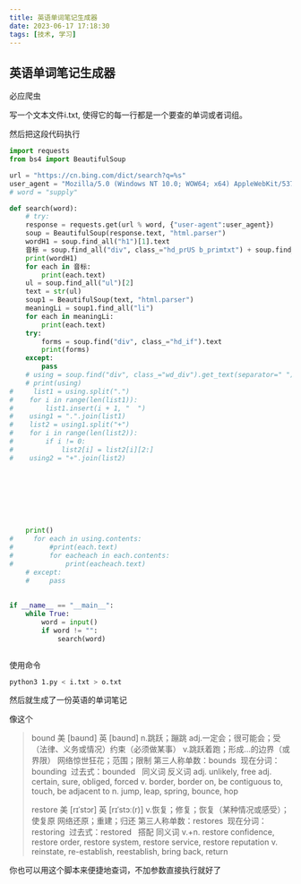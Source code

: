 ```yaml
---
title: 英语单词笔记生成器
date: 2023-06-17 17:18:30
tags: [技术, 学习]
---
```


## 英语单词笔记生成器

必应爬虫

写一个文本文件i.txt, 使得它的每一行都是一个要查的单词或者词组。


然后把这段代码执行

```python
import requests
from bs4 import BeautifulSoup

url = "https://cn.bing.com/dict/search?q=%s"
user_agent = "Mozilla/5.0 (Windows NT 10.0; WOW64; x64) AppleWebKit/537.36 (KHTML, like Gecko) Chrome/113.0.5666.197 Safari/537.36"
# word = "supply"

def search(word):
    # try:
    response = requests.get(url % word, {"user-agent":user_agent})
    soup = BeautifulSoup(response.text, "html.parser")
    wordH1 = soup.find_all("h1")[1].text
    音标 = soup.find_all("div", class_="hd_prUS b_primtxt") + soup.find_all("div", class_="hd_pr b_primtxt")
    print(wordH1)
    for each in 音标:
        print(each.text)
    ul = soup.find_all("ul")[2]
    text = str(ul)
    soup1 = BeautifulSoup(text, "html.parser")
    meaningLi = soup1.find_all("li")
    for each in meaningLi:
        print(each.text)
    try:
        forms = soup.find("div", class_="hd_if").text
        print(forms)
    except:
        pass
    # using = soup.find("div", class_="wd_div").get_text(separator=" ").replace(" ,", ",")
    # print(using)
#     list1 = using.split(".")
#    for i in range(len(list1)):
#        list1.insert(i + 1, "  ")
#    using1 = ".".join(list1)
#    list2 = using1.split("+")
#    for i in range(len(list2)):
#        if i != 0:
#            list2[i] = list2[i][2:]
#    using2 = "+".join(list2)



        
        

        

    print()
#     for each in using.contents:
#         #print(each.text)
#         for eacheach in each.contents:
#             print(eacheach.text)
    # except:
    #     pass
    
    
if __name__ == "__main__":
    while True:
        word = input()
        if word != "":
            search(word)



```

使用命令

```bash
python3 1.py < i.txt > o.txt
```

然后就生成了一份英语的单词笔记

像这个


> bound
> 美 [baʊnd] 
> 英 [baʊnd] 
> n.跳跃；蹦跳
> adj.一定会；很可能会；受（法律、义务或情况）约束（必须做某事）
> v.跳跃着跑；形成…的边界（或界限）
> 网络惊世狂花；范围；限制
> 第三人称单数：bounds  现在分词：bounding  过去式：bounded  
> 同义词 反义词 adj. unlikely, free adj. certain, sure, obliged, forced v. border, border on, be contiguous to, touch, be adjacent to n. jump, leap, spring, bounce, hop
> 
> restore
> 美 [rɪˈstɔr] 
> 英 [rɪˈstɔː(r)] 
> v.恢复；修复；恢复（某种情况或感受）；使复原
> 网络还原；重建；归还
> 第三人称单数：restores  现在分词：restoring  过去式：restored  
> 搭配 同义词 v.+n. restore confidence, restore order, restore system, restore service, restore reputation v. reinstate, re-establish, reestablish, bring back, return
> 


你也可以用这个脚本来便捷地查词，不加参数直接执行就好了


